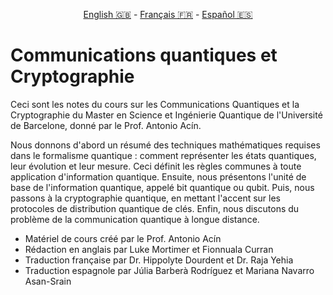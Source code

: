 <p align="center">
    <a id="linken" href="../../../../en/content/index.html">English &#x1F1EC;&#x1F1E7;</a> - 
    <a id="linkfr" href="../../../../fr/content/index.html">Français &#x1F1EB;&#x1F1F7;</a> - 
    <a id="linkes" href="../../../../es/content/index.html">Español &#x1F1EA;&#x1F1F8;</a>
</p>
<script>
    currentPage = window.location.href;
    beforeLang = currentPage.slice(0, currentPage.indexOf("content") - 3);
    afterLang = currentPage.slice(currentPage.indexOf("content"));
    document.getElementById("linken").href = beforeLang + "en/" + afterLang;
    document.getElementById("linkfr").href = beforeLang + "fr/" + afterLang;
    document.getElementById("linkes").href = beforeLang + "es/" + afterLang;
</script>

# Communications quantiques et Cryptographie

Ceci sont les notes du cours sur les Communications Quantiques et la Cryptographie du Master en Science et Ingénierie Quantique de l'Université de Barcelone, donné par le Prof. Antonio Acín.

Nous donnons d'abord un résumé des techniques mathématiques requises dans le formalisme quantique : comment représenter les états quantiques, leur évolution et leur mesure. Ceci définit les règles communes à toute application d'information quantique. Ensuite, nous présentons l'unité de base de l'information quantique, appelé bit quantique ou qubit. Puis, nous passons à la cryptographie quantique, en mettant l'accent sur les protocoles de distribution quantique de clés. Enfin, nous discutons du problème de la communication quantique à longue distance.

- Matériel de cours créé par le Prof. Antonio Acín
- Rédaction en anglais par Luke Mortimer et Fionnuala Curran
- Traduction française par Dr. Hippolyte Dourdent et Dr. Raja Yehia
- Traduction espagnole par Júlia Barberà Rodríguez et Mariana Navarro Asan-Srain 


